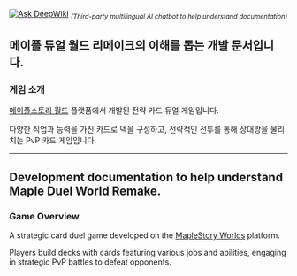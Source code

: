 [![Ask DeepWiki](https://deepwiki.com/badge.svg)](https://deepwiki.com/MSW-Remake/MapleDuel) <sub>*(Third-party multilingual AI chatbot to help understand documentation)*</sub>

## **메이플 듀얼 월드 리메이크**의 이해를 돕는 개발 문서입니다.

### 게임 소개

[메이플스토리 월드](https://maplestoryworlds.nexon.com/) 플랫폼에서 개발된 전략 카드 듀얼 게임입니다.

다양한 직업과 능력을 가진 카드로 덱을 구성하고, 전략적인 전투를 통해 상대방을 물리치는 PvP 카드 게임입니다.

---

## Development documentation to help understand **Maple Duel World Remake**.

### Game Overview

A strategic card duel game developed on the [MapleStory Worlds](https://maplestoryworlds.nexon.com/) platform.

Players build decks with cards featuring various jobs and abilities, engaging in strategic PvP battles to defeat opponents.